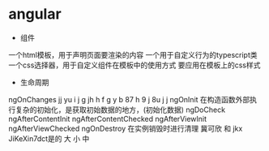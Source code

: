 <!--
 * @Author: heyifan 1824186580@qq.com
 * @Date: 2023-04-07 17:19:53
 * @LastEditors: heyifan 1824186580@qq.com
 * @LastEditTime: 2023-04-07 20:24:00
 * @FilePath: /study notes/angular/study.md
 * @Description: 这是默认设置,请设置`customMade`, 打开koroFileHeader查看配置 进行设置: https://github.com/OBKoro1/koro1FileHeader/wiki/%E9%85%8D%E7%BD%AE
-->
# angular

- 组件

一个html模板，用于声明页面要渲染的内容
一个用于自定义行为的typescript类
一个css选择器，用于自定义组件在模板中的使用方式
要应用在模板上的css样式

- 生命周期

ngOnChanges         jj yu i j g jh h f g y b 87 h 9 j 8u j j
ngOnInit 在构造函数外部执行复杂的初始化，是获取初始数据的地方，(初始化数据)
ngDoCheck
ngAfterContentInit
ngAfterContentChecked
ngAfterViewInit
ngAfterViewChecked
ngOnDestroy 在实例销毁时进行清理
冀可欣 和 jkx  JiKeXin7dct是的
大 小 中 